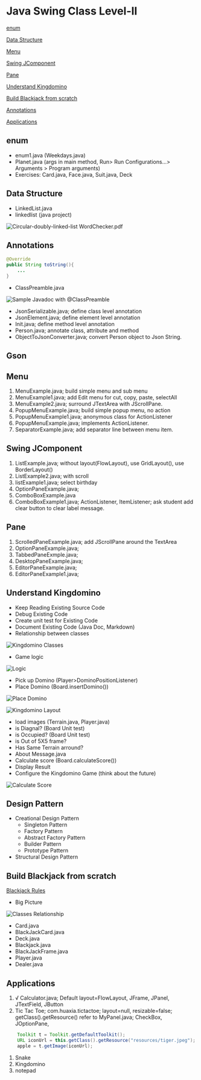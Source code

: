 # Java Swing Class Level-II

[enum](#enum)

[Data Structure](#Data-Structure)

[Menu](#Menu)

[Swing JComponent](#Swing-JComponent)

[Pane](#Pane)

[Understand Kingdomino](#Understand-Kingdomino)

[Build Blackjack from scratch](#Build-Blackjack-from-scratch)

[Annotations](#Annotations)

[Applications](#Applications)

[](#)
[](#)

## enum
* enum1.java (Weekdays.java)
* Planet.java (args in main method, Run> Run Configurations...> Arguments > Program arguments)
* Exercises: Card.java, Face.java, Suit.java, Deck

## Data Structure
* LinkedList.java
* linkedlist (java project)

![Circular-doubly-linked-list](Circular-doubly-linked-list.png)
WordChecker.pdf

## Annotations
```java
@Override
public String toString(){
    ...    
}
```
* ClassPreamble.java

![Sample Javadoc with @ClassPreamble](annotation.png)
* JsonSerializable.java; define class level annotation
* JsonElement.java; define element level annotation
* Init.java; define method level annotation
* Person.java; annotate class, attribute and method
* ObjectToJsonConverter.java; convert Person object to Json String.

## Gson

## Menu
1. MenuExample.java; build simple menu and sub menu
1. MenuExample1.java; add Edit menu for cut, copy, paste, selectAll
1. MenuExample2.java; surround JTextArea with JScrollPane.
1. PopupMenuExample.java; build simple popup menu, no action
1. PopupMenuExample1.java; anonymous class for ActionListener
1. PopupMenuExample.java; implements ActionListener.
1. SeparatorExample.java; add separator line between menu item.

## Swing JComponent
1. ListExample.java; without layout(FlowLayout), use GridLayout(), use BorderLayout() 
1. ListExample2.java; with scroll
1. listExample1.java; select birthday
1. OptionPaneExample.java;
1. ComboBoxExample.java 
1. ComboBoxExample1.java; ActionListener, ItemListener; ask student add clear button to clear label message.

## Pane
1. ScrolledPaneExample.java; add JScrollPane around the TextArea
1. OptionPaneExample.java;
1. TabbedPaneExmple.java;
1. DesktopPaneExample.java;
1. EditorPaneExample.java;
1. EditorPaneExample1.java;

## Understand Kingdomino
* Keep Reading Existing Source Code
* Debug Existing Code
* Create unit test for Existing Code
* Document Existing Code (Java Doc, Markdown)
* Relationship between classes

![Kingdomino Classes](KingdominoClasses.png)
* Game logic

![Logic](gameLogic.png)
* Pick up Domino (Player>DominoPositionListener)
* Place Domino (Board.insertDomino())

![Place Domino](placeDomino.png)

![Kingdomino Layout](KingdominoLayout.png)
* load images (Terrain.java, Player.java)
* is Diagnal? (Board Unit test)
* is Occupied? (Board Unit test)
* is Out of 5X5 frame?
* Has Same Terrain arround?
* About Message.java
* Calculate score (Board.calculateScore())
* Display Result
* Configure the Kingdomino Game (think about the future)

![Calculate Score](scoreLogic.png)


## Design Pattern
* Creational Design Pattern
    - Singleton Pattern
    - Factory Pattern
    - Abstract Factory Pattern
    - Builder Pattern
    - Prototype Pattern
* Structural Design Pattern


## Build Blackjack from scratch
[Blackjack Rules](https://casinorange.com/how-to/how-to-play-blackjack#)
* Big Picture

![Classes Relationship](BlackJackClasses.png)
* Card.java
* BlackJackCard.java
* Deck.java
* Blackjack.java
* BlackJackFrame.java
* Player.java
* Dealer.java

## Applications
1. √ Calculator.java; Default layout=FlowLayout, JFrame, JPanel, JTextField, JButton 
1. Tic Tac Toe; com.huaxia.tictactoe; layout=null, resizable=false; getClass().getResource() refer to MyPanel.java; CheckBox, JOptionPane,
```java
    Toolkit t = Toolkit.getDefaultToolkit();
    URL iconUrl = this.getClass().getResource("resources/tiger.jpeg");
    apple = t.getImage(iconUrl);
```
1. Snake
1. Kingdomino
1. notepad
